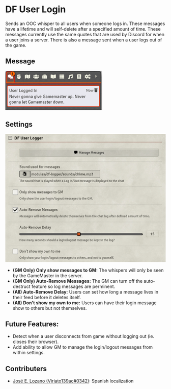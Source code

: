 # DF User Login

Sends an OOC whisper to all users when someone logs in. These messages have a lifetime and will self-delete after a specified amount of time. These messages currently use the same quotes that are used by Discord for when a user joins a server. There is also a message sent when a user logs out of the game.

## Message

![DF User Logger Message Example](../.assets/df-logger-message.png)

## Settings

![DF User Logger Settings](../.assets/df-logger-settings.png)

- **(GM Only) Only show messages to GM:** The whispers will only be seen by the GameMaster in the server.
- **(GM Only) Auto-Remove Messages:** The GM can turn off the auto-destruct feature so log messages are perminent.
- **(All) Auto-Remove Delay:** Users can set how long a message lives in their feed before it deletes itself.
- **(All) Don't show my own to me:** Users can have their login message show to others but not themselves.

## Future Features:

- Detect when a user disconnects from game without logging out (ie. closes their browser).
- Add ability to allow GM to manage the login/logout messages from within settings.

## Contributers

- [José E. Lozano (Viriato139ac#0342)](https://github.com/lozalojo): Spanish localization
